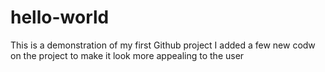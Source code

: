 # hello-world
This is a demonstration of my first Github project
I added a few new codw on the project to make it look more appealing to the user
